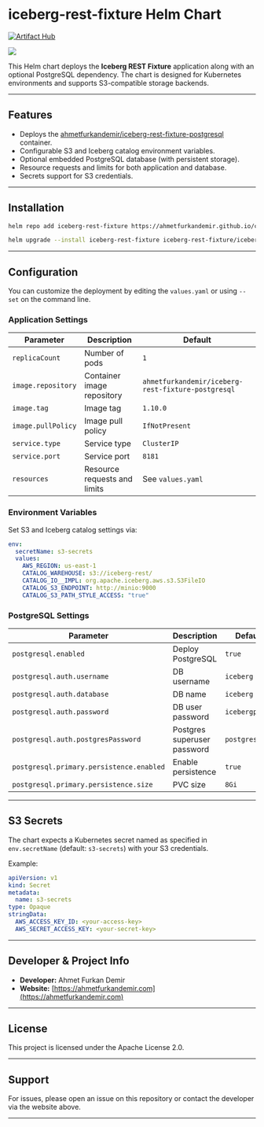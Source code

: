 # iceberg-rest-fixture Helm Chart

[![Artifact Hub](https://img.shields.io/endpoint?url=https://artifacthub.io/badge/repository/iceberg-rest-fixture)](https://artifacthub.io/packages/helm/iceberg-rest-fixture/iceberg-rest)

![](https://iceberg.apache.org/assets/images/Iceberg-logo.svg)

This Helm chart deploys the **Iceberg REST Fixture** application along with an optional PostgreSQL dependency. The chart is designed for Kubernetes environments and supports S3-compatible storage backends.

---

## Features

- Deploys the [ahmetfurkandemir/iceberg-rest-fixture-postgresql](https://hub.docker.com/r/ahmetfurkandemir/iceberg-rest-fixture-postgresql) container.
- Configurable S3 and Iceberg catalog environment variables.
- Optional embedded PostgreSQL database (with persistent storage).
- Resource requests and limits for both application and database.
- Secrets support for S3 credentials.

---

## Installation

```sh
helm repo add iceberg-rest-fixture https://ahmetfurkandemir.github.io/charts/demir-open-source/iceberg-rest-fixture/

helm upgrade --install iceberg-rest-fixture iceberg-rest-fixture/iceberg-rest --version 0.0.1 -n iceberg-rest-fixture --create-namespace
```

---

## Configuration

You can customize the deployment by editing the `values.yaml` or using `--set` on the command line.

### Application Settings

| Parameter                | Description                                   | Default                                  |
|--------------------------|-----------------------------------------------|------------------------------------------|
| `replicaCount`           | Number of pods                                | `1`                                      |
| `image.repository`       | Container image repository                    | `ahmetfurkandemir/iceberg-rest-fixture-postgresql` |
| `image.tag`              | Image tag                                     | `1.10.0`                                 |
| `image.pullPolicy`       | Image pull policy                             | `IfNotPresent`                           |
| `service.type`           | Service type                                  | `ClusterIP`                              |
| `service.port`           | Service port                                  | `8181`                                   |
| `resources`              | Resource requests and limits                  | See `values.yaml`                        |

### Environment Variables

Set S3 and Iceberg catalog settings via:

```yaml
env:
  secretName: s3-secrets
  values:
    AWS_REGION: us-east-1
    CATALOG_WAREHOUSE: s3://iceberg-rest/
    CATALOG_IO__IMPL: org.apache.iceberg.aws.s3.S3FileIO
    CATALOG_S3_ENDPOINT: http://minio:9000
    CATALOG_S3_PATH_STYLE_ACCESS: "true"
```

### PostgreSQL Settings

| Parameter                        | Description                | Default         |
|-----------------------------------|----------------------------|-----------------|
| `postgresql.enabled`              | Deploy PostgreSQL          | `true`          |
| `postgresql.auth.username`        | DB username                | `iceberg`       |
| `postgresql.auth.database`        | DB name                    | `iceberg`       |
| `postgresql.auth.password`        | DB user password           | `icebergpass`   |
| `postgresql.auth.postgresPassword`| Postgres superuser password| `postgrespass`  |
| `postgresql.primary.persistence.enabled` | Enable persistence | `true`          |
| `postgresql.primary.persistence.size`    | PVC size           | `8Gi`           |

---

## S3 Secrets

The chart expects a Kubernetes secret named as specified in `env.secretName` (default: `s3-secrets`) with your S3 credentials.

Example:

```yaml
apiVersion: v1
kind: Secret
metadata:
  name: s3-secrets
type: Opaque
stringData:
  AWS_ACCESS_KEY_ID: <your-access-key>
  AWS_SECRET_ACCESS_KEY: <your-secret-key>
```

---

## Developer & Project Info

- **Developer:** Ahmet Furkan Demir
- **Website:** [https://ahmetfurkandemir.com](https://ahmetfurkandemir.com)

---

## License

This project is licensed under the Apache License 2.0.

---

## Support

For issues, please open an issue on this repository or contact the developer via the website above.

---